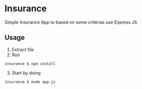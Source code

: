 # Insurance
Simple Insurance App to based on some criterias use Express JS

## Usage
1. Extract file
2. Run
```
insurance $ npm install
```
3. Start by doing
```
insurance $ node app.js
```